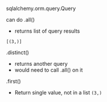 


sqlalchemy.orm.query.Query

can do .all()
* returns list of query results

`[(3,)]`


.distinct()
* returns another query
* would need to call .all() on it

.first()
* Return single value, not in a list
`(3,)`

